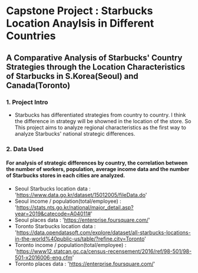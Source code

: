 # Capstone Project : Starbucks Location Anaylsis in Different Countries
## A Comparative Analysis of Starbucks' Country Strategies through the Location Characteristics of Starbucks in S.Korea(Seoul) and Canada(Toronto)
### 1. Project Intro
- Starbucks has differentiated strategies from country to country. I think the difference in strategy will be showned in the location of the store. So This project aims to analyze regional characteristics as the first way to analyze Starbucks' national strategic differences.

### 2. Data Used
#### For analysis of strategic differences by country, the correlation between the number of workers, population, average income data and the number of Starbucks stores in each cities are analyzed.

- Seoul Starbucks location data : 'https://www.data.go.kr/dataset/15012005/fileData.do'
- Seoul income / population(total/employee) : 'https://stats.nts.go.kr/national/major_detail.asp?year=2019&catecode=A04011#'
- Seoul places data : 'https://enterprise.foursquare.com/'
- Toronto Starbucks location data : 'https://data.opendatasoft.com/explore/dataset/all-starbucks-locations-in-the-world%40public-us/table/?refine.city=Toronto'
- Toronto income / population(total/employee) : 'https://www12.statcan.gc.ca/census-recensement/2016/ref/98-501/98-501-x2016006-eng.cfm'
- Toronto places data : 'https://enterprise.foursquare.com/'
